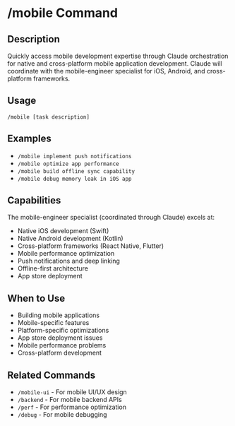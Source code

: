 # /mobile Command

## Description
Quickly access mobile development expertise through Claude orchestration for native and cross-platform mobile application development. Claude will coordinate with the mobile-engineer specialist for iOS, Android, and cross-platform frameworks.

## Usage
```
/mobile [task description]
```

## Examples
- `/mobile implement push notifications`
- `/mobile optimize app performance`
- `/mobile build offline sync capability`
- `/mobile debug memory leak in iOS app`

## Capabilities
The mobile-engineer specialist (coordinated through Claude) excels at:
- Native iOS development (Swift)
- Native Android development (Kotlin)
- Cross-platform frameworks (React Native, Flutter)
- Mobile performance optimization
- Push notifications and deep linking
- Offline-first architecture
- App store deployment

## When to Use
- Building mobile applications
- Mobile-specific features
- Platform-specific optimizations
- App store deployment issues
- Mobile performance problems
- Cross-platform development

## Related Commands
- `/mobile-ui` - For mobile UI/UX design
- `/backend` - For mobile backend APIs
- `/perf` - For performance optimization
- `/debug` - For mobile debugging